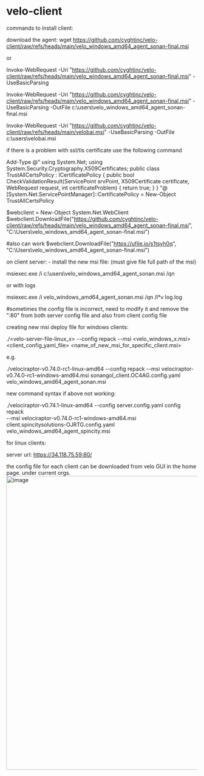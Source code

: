 # velo-client

commands to install client:

download the agent:
wget https://github.com/cyghtinc/velo-client/raw/refs/heads/main/velo_windows_amd64_agent_sonan-final.msi

or 

Invoke-WebRequest -Uri "https://github.com/cyghtinc/velo-client/raw/refs/heads/main/velo_windows_amd64_agent_sonan-final.msi" -UseBasicParsing

Invoke-WebRequest -Uri "https://github.com/cyghtinc/velo-client/raw/refs/heads/main/velo_windows_amd64_agent_sonan-final.msi" -UseBasicParsing -OutFile c:\users\velo_windows_amd64_agent_sonan-final.msi

Invoke-WebRequest -Uri "https://github.com/cyghtinc/velo-client/raw/refs/heads/main/velobai.msi" -UseBasicParsing -OutFile c:\users\velobai.msi


if there is a problem with ssl/tls certificate
use the following command

Add-Type @"
using System.Net;
using System.Security.Cryptography.X509Certificates;
public class TrustAllCertsPolicy : ICertificatePolicy {
    public bool CheckValidationResult(ServicePoint srvPoint, X509Certificate certificate, WebRequest request, int certificateProblem) {
        return true;
    }
}
"@
[System.Net.ServicePointManager]::CertificatePolicy = New-Object TrustAllCertsPolicy



$webclient = New-Object System.Net.WebClient
$webclient.DownloadFile("https://github.com/cyghtinc/velo-client/raw/refs/heads/main/velo_windows_amd64_agent_sonan-final.msi", "C:\Users\velo_windows_amd64_agent_sonan-final.msi")


#also can work
$webclient.DownloadFile("https://ufile.io/s1tsyh0q", "C:\Users\velo_windows_amd64_agent_sonan-final.msi")




on client server: - install the new msi file: (must give file full path of the msi)

msiexec.exe /i c:\users\velo_windows_amd64_agent_sonan.msi /qn

or with logs

msiexec.exe /i velo_windows_amd64_agent_sonan.msi /qn /l*v log.log

#sometimes the config file is incorrect, need to modify it and remove the ":80" from both server config file
and also from client config file





creating new msi deploy file for windows clients:

./<velo-server-file-linux_x> --config repack --msi <velo_windows_x.msi> <client_config_yaml_file> <name_of_new_msi_for_specific_client.msi>

e.g.

./velociraptor-v0.74.0-rc1-linux-amd64 --config repack --msi velociraptor-v0.74.0-rc1-windows-amd64.msi sonangol_client.OC4AG.config.yaml velo_windows_amd64_agent_sonan.msi

new command syntax if above not working:

./velociraptor-v0.74.1-linux-amd64 --config server.config.yaml config repack \
  --msi velociraptor-v0.74.0-rc1-windows-amd64.msi \
  client.spincitysolutions-OJRTG.config.yaml \
  velo_windows_amd64_agent_spincity.msi


for linux clients:


server url:
https://34.118.75.59:80/


the config file for each client can be downloaded from velo GUI in the home page.
under current orgs.
<img width="1670" height="774" alt="image" src="https://github.com/user-attachments/assets/9dd8edff-e9bc-4370-8302-6aa366cda917" />
